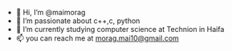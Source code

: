 - 👋 Hi, I’m @maimorag
- 👀 I’m passionate about c++,c, python
- 🌱 I’m currently studying computer science at Technion in Haifa
- 📫 you can reach me at morag.mai10@gmail.com

<!---
maimorag/maimorag is a ✨ special ✨ repository because its `README.md` (this file) appears on your GitHub profile.
You can click the Preview link to take a look at your changes.
--->
